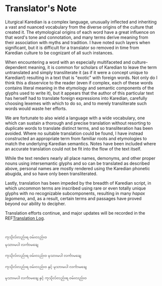 # Translator's Note

Liturgical Karedian is a complex language, unusually inflected and inheriting a vast and nuanced vocabulary from the diverse origins of the culture that created it. The etymological origins of each word have a great influence on that word's tone and connotation, and many terms derive meaning from their association with myths and tradition. I have noted such layers when significant, but it is difficult for a translator so removed in time from Karedian culture to be cognizant of all such instances.

When encountering a word with an especially multifaceted and culture-dependent meaning, it is common for scholars of Karedian to leave the term untranslated and simply transliterate it (as if it were a concept unique to Karedian!) resulting in a text that is "exotic" with foreign words. Not only do I think this a disservice to the reader (even if complex, each of these words contains literal meaning in the etymology and semantic components of the glyphs used to write it), but it appears that the author of this particular text has herself had to translate foreign expressions into Karedian, carefully choosing lexemes with which to do so, and to merely transliterate such words would waste her efforts.

We are fortunate to also wield a language with a wide vocabulary, one which can sustain a thorough and precise translation without resorting to duplicate words to translate distinct terms, and so transliteration has been avoided. Where no suitable translation could be found, I have instead constructed an appropriate term from familiar roots and etymologies to match the underlying Karedian semantics. Notes have been included where an accurate translation could not be fit into the flow of the text itself.

While the text renders nearly all place names, demonyms, and other proper nouns using intersemantic glyphs and so can be translated as described above, personal names are mostly rendered using the Karedian phonetic abugida, and so have only been transliterated.

Lastly, translation has been impeded by the breadth of Karedian script, in which uncommon terms are inscribed using rare or even totally unique glyphs with no recognizable subcomponents, resulting in many *hapax legomena*, and, as a result, certain terms and passages have proved beyond our ability to decipher.

Translation efforts continue, and major updates will be recorded in the REF[Translation Log](translation-log).

<br />

<div class="choose-one-child karedian" style="font-size: smaller; opacity: 0.75">

ကုသိုလ်လည်းရ ဝမ်းလည်းဝ<br />
မုသားမပါ လင်္ကာမချေ

ကုသိုလ်လည်းရ ဝမ်းလည်းဝ မုသားမပါ လင်္ကာမချေ

ကုသိုလ်လည်းရ ဝမ်းလည်းဝ နှင့် မုသားမပါ လင်္ကာမချေ

မုသားမပါ လင်္ကာမချေ နှင့် ကုသိုလ်လည်းရ ဝမ်းလည်းဝ

</div>

